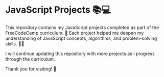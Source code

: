 # JavaScript Projects 📚💻
This repository contains my JavaScript projects completed as part of the FreeCodeCamp curriculum. 🚀
Each project helped me deepen my understanding of JavaScript concepts, algorithms, and problem-solving skills. 🔧💡

I will continue updating this repository with more projects as I progress through the curriculum.

Thank you for visiting! 🙌

